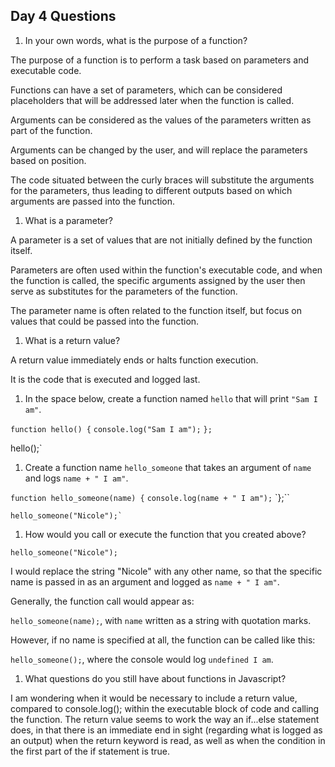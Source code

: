 ## Day 4 Questions

1. In your own words, what is the purpose of a function?

  The purpose of a function is to perform a task based on parameters and executable code.  

  Functions can have a set of parameters, which can be considered placeholders that will be addressed later when the function is called.

  Arguments can be considered as the values of the parameters written as part of the function.

  Arguments can be changed by the user, and will replace the parameters based on position.  

  The code situated between the curly braces will substitute the arguments for the parameters, thus leading to different outputs based on which arguments are passed into the function.

1. What is a parameter?

  A parameter is a set of values that are not initially defined by the function itself.  

  Parameters are often used within the function's executable code, and when the function is called, the specific arguments assigned by the user then serve as substitutes for the parameters of the function.  

  The parameter name is often related to the function itself, but focus on values that could be passed into the function.

1. What is a return value?

  A return value immediately ends or halts function execution.  

  It is the code that is executed and logged last.

1. In the space below, create a function named `hello` that will print `"Sam I am"`.

  `function hello() {`
  `console.log("Sam I am");`
  `};`

  hello();`

1. Create a function name `hello_someone` that takes an argument of `name` and logs `name + " I am"`.

  `function hello_someone(name) {`
    `console.log(name + " I am");`
    `};``

    hello_someone("Nicole");`

1. How would you call or execute the function that you created above?

  `hello_someone("Nicole");`

  I would replace the string "Nicole" with any other name, so that the specific name is passed in as an argument and logged as   `name + " I am"`.  

  Generally, the function call would appear as:

  `hello_someone(name);`, with `name` written as a string with quotation marks.  

  However, if no name is specified at all, the function can be called like this:

  `hello_someone();`, where the console would log `undefined I am`.

1. What questions do you still have about functions in Javascript?

  I am wondering when it would be necessary to include a return value, compared to console.log(); within the executable block of code and calling the function. The return value seems to work the way an if...else statement does, in that there is an immediate end in sight (regarding what is logged as an output) when the return keyword is read, as well as when the condition in the first part of the if statement is true.
